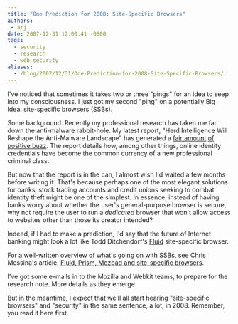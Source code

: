 ```yaml
---
title: "One Prediction for 2008: Site-Specific Browsers"
authors:
 - arj
date: 2007-12-31 12:00:41 -0500
tags:
  - security
  - research
  - web security
aliases:
  - /blog/2007/12/31/One-Prediction-for-2008-Site-Specific-Browsers/
---
```

I've noticed that sometimes it takes two or three "pings" for an idea to seep into my consciousness.  I just got my second "ping" on a potentially Big Idea: site-specific browsers (SSBs).

<!--more-->

Some background. Recently my professional research has taken me far down the anti-malware rabbit-hole. My latest report, "Herd Intelligence Will Reshape the Anti-Malware Landscape" has generated a [fair amount](http://rationalsecurity.typepad.com/blog/2007/12/thinning-the-he.html) [of](http://www.stillsecureafteralltheseyears.com/ashimmy/2007/12/it-security-lev.html) [positive buzz](http://www.stillsecureafteralltheseyears.com/ashimmy/2007/12/the-herd-approa.html). The report details how, among other things, online identity credentials have become the common currency of a new professional criminal class.

But now that the report is in the can, I almost wish I'd waited a few months before writing it. That's because perhaps one of the most elegant solutions for banks, stock trading accounts and credit unions seeking to combat identity theft might be one of the simplest. In essence, instead of having banks worry about whether the user's general-purpose browser is secure, why not require the user to run a _dedicated_ browser that won't allow access to websites other than those its creator intended?

Indeed, if I had to make a prediction, I'd say that the future of Internet banking might look a lot like Todd Ditchendorf's [Fluid](http://fluidapp.com/) site-specific browser.

For a well-written overview of what's going on with SSBs, see Chris Messina's article, [Fluid, Prism, Mozpad and site-specific browsers](http://factoryjoe.com/blog/2007/10/23/site-specific-browsers-and-greasekit/).

I've got some e-mails in to the Mozilla and Webkit teams, to prepare for the research note. More details as they emerge.

But in the meantime, I expect that we'll all start hearing "site-specific browsers" and "security" in the same sentence, a lot, in 2008. Remember, you read it here first.
